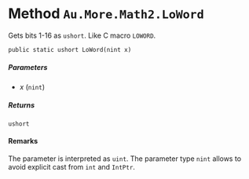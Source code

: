 # Method `Au.More.Math2.LoWord`

Gets bits 1-16 as `ushort`. Like C macro `LOWORD`.

```
public static ushort LoWord(nint x)
```

##### Parameters

- *x*  (`nint`)

##### Returns

`ushort`

#### Remarks

The parameter is interpreted as `uint`. The parameter type `nint` allows to avoid explicit cast from `int` and `IntPtr`.